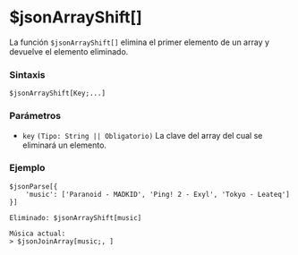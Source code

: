 
# $jsonArrayShift[]
La función `$jsonArrayShift[]` elimina el primer elemento de un array y devuelve el elemento eliminado.  

### **Sintaxis**  
```plaintext
$jsonArrayShift[Key;...]
```

### **Parámetros**  
- `key` `(Tipo: String || Obligatorio)` La clave del array del cual se eliminará un elemento.  

### **Ejemplo**  
```plaintext
$jsonParse[{
    'music': ['Paranoid - MADKID', 'Ping! 2 - Exyl', 'Tokyo - Leateq']
}]

Eliminado: $jsonArrayShift[music]

Música actual:
> $jsonJoinArray[music;, ]
```  
```